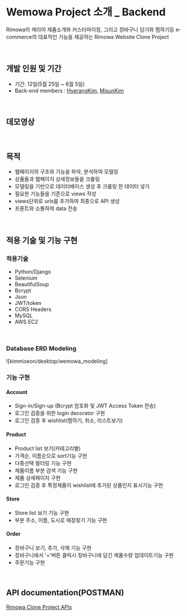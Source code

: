 # Wemowa Project 소개 _ Backend
Rimowa의 캐리어 제품소개와 커스터마이징, 그리고 장바구니 담기와 찜하기등 e-commerce의 대표적인 기능을 제공하는 Rimowa Website Clone Project

<br>

## 개발 인원 및 기간
- 기간: 12일(5월 25일 ~ 6월 5일)
- Back-end members : [HyerangKim](https://github.com/RainaKim), [MisunKim](https://github.com/misuning)

<br>

## 데모영상

<br>

## 목적
- 웹페이지의 구조와 기능을 파악, 분석하여 모델링
- 상품들과 웹페이지 상세정보들을 크롤링
- 모델링을 기반으로 데이터베이스 생성 후 크롤링 한 데이터 넣기
- 필요한 기능들을 기준으로 views 작성
- views단위로 urls를 추가하여 최종으로 API 생성
- 프론트와 소통하여 data 전송

<br>

## 적용 기술 및 기능 구현

### 적용기술
- Python/Django
- Selenium
- BeautifulSoup
- Bcrypt
- Json
- JWT/token
- CORS Headers
- MySQL
- AWS EC2

<br>

### Database ERD Modeling
![kimmiseon/desktop/wemowa_modeling]
### 기능 구현

#### Account
- Sign-in/Sign-up (Bcrypt 암호화 및 JWT Access Token 전송)
- 로그인 검증을 위한 login decorator 구현
- 로그인 검증 후 wishlist(찜하기, 취소, 리스트보기)

#### Product
- Product list 보기(카테고리별)
- 가격순, 이름순으로 sort기능 구현
- 다중선택 필터링 기능 구현
- 제품이름 부분 검색 기능 구현
- 제품 상세페이지 구현
- 로그인 검증 후 특정제품이 wishlist에 추가된 상품인지 표시기능 구현

#### Store
- Store list 보기 기능 구현
- 부분 주소, 이름, 도시로 매장찾기 기능 구현

#### Order
- 장바구니 보기, 추가, 삭제 기능 구현
- 장바구니에서 '+'버튼 클릭시 장바구니에 담긴 제품수량 업데이트기능 구현
- 주문기능 구현

<br>

## API documentation(POSTMAN)
[Rimowa Clone Project APIs](https://documenter.getpostman.com/view/11391580/SztEYmMw?version=latest#a828656c-7e65-43d0-893d-5bb6ef1ce209) 




